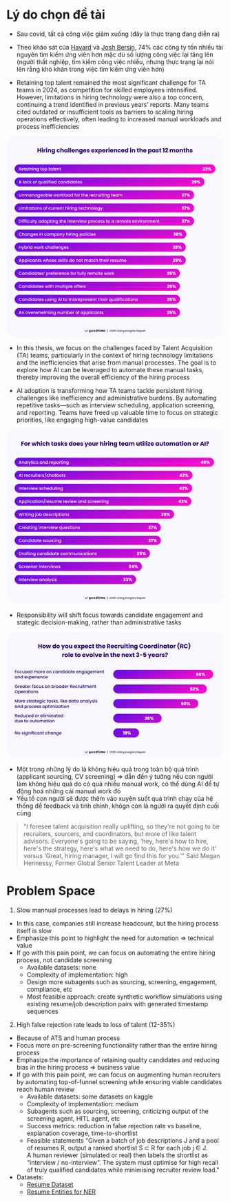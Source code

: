 # Lý do chọn đề tài

- Sau covid, tất cả công việc giảm xuống (đây là thực trạng đang diễn ra)

- Theo khảo sát của [Havard](https://www.hbs.edu/managing-the-future-of-work/Documents/research/hiddenworkers09032021.pdf) và [Josh Bersin](https://joshbersin.com/2022/04/reccruiting-is-harder-than-it-looks-74-of-companies-underperform/), 74% các công ty tốn nhiều tài nguyên tìm kiếm ứng viên hơn mặc dù số lượng công việc lại tăng lên (người thất nghiệp, tìm kiếm công việc nhiều, nhưng thực trạng lại nói lên rằng khó khăn trong việc tìm kiếm ứng viên hơn)

- Retaining top talent remained the most significant challenge for TA teams in 2024, as competition for skilled employees intensified. However, limitations in hiring technology were also a top concern, continuing a trend identified in previous years’ reports. Many teams cited outdated or insufficient tools as barriers to scaling hiring operations effectively, often leading to increased manual workloads and process inefficiencies

![alt text](image.png)

- In this thesis, we focus on the challenges faced by Talent Acquisition (TA) teams, particularly in the context of hiring technology limitations and the inefficiencies that arise from manual processes. The goal is to explore how AI can be leveraged to automate these manual tasks, thereby improving the overall efficiency of the hiring process

- AI adoption is transforming how TA teams tackle persistent hiring challenges like inefficiency and administrative burdens. By automating repetitive tasks—such as interview scheduling, application screening, and reporting. Teams have freed up valuable time to focus on strategic priorities, like engaging high-value candidates

![alt text](image-1.png)

- Responsibility will shift focus towards candidate engagement and stategic decision-making, rather than administrative tasks

![alt text](image-2.png)

- Một trong những lý do là không hiệu quả trong toàn bộ quá trình (applicant sourcing, CV screening) => dẫn đến ý tưởng nếu con người làm không hiệu quả do có quá nhiều manual work, có thể dùng AI để tự động hoá những cái manual work đó
- Yếu tố con người sẽ được thêm vào xuyên suốt quá trình chạy của hệ thống để feedback và tinh chỉnh, khôgn còn là người ra quyết định cuối cùng

> "I foresee talent acquisition really uplifting, so they're not going to be recruiters, sourcers, and coordinators, but more of like talent advisors. Everyone's going to be saying, ‘hey, here's how to hire, here's the strategy, here's what we need to do, here's how we do it’ versus ‘Great, hiring manager, I will go find this for you.’"
> Said Megan Hennessy, Former Global Senior Talent Leader at Meta

# Problem Space
1. Slow mannual processes lead to delays in hiring (27%)
  - In this case, companies still increase headcount, but the hiring process itself is slow
  - Emphasize this point to highlight the need for automation => technical value
  - If go with this pain point, we can focus on automating the entire hiring process, not candidate screening
    - Available datasets: none
    - Complexity of implementation: high
    - Design more subagents such as sourcing, screening, engagement, compliance, etc
    - Most feasible approach: create synthetic workflow simulations using existing resume/job description pairs with generated timestamp sequences
2. High false rejection rate leads to loss of talent (12-35%)
  - Because of ATS and human process
  - Focus more on pre-screening functionality rather than the entire hiring process
  - Emphasize the importance of retaining quality candidates and reducing bias in the hiring process => business value
  - If go with this pain point, we can focus on augmenting human recruiters by automating top-of-funnel screening while ensuring viable candidates reach human review
    - Available datasets: some datasets on kaggle
    - Complexity of implementation: medium
    - Subagents such as sourcing, screening, criticizing output of the screening agent, HITL agent, etc
    - Success metrics: reduction in false rejection rate vs baseline, explanation coverage, time-to-shortlist
    - Feasible statements "Given a batch of job descriptions J and a pool of resumes R, output a ranked shortlist S ⊂ R for each job j ∈ J.  
A human reviewer (simulated or real) then labels the shortlist as “interview / no-interview”. The system must optimise for high recall of truly qualified candidates while minimising recruiter review load."
  - Datasets:
    - [Resume Dataset](https://www.kaggle.com/datasets/jithinjagadeesh/resume-dataset)
    - [Resume Entities for NER](https://www.kaggle.com/datasets/dataturks/resume-entities-for-ner)